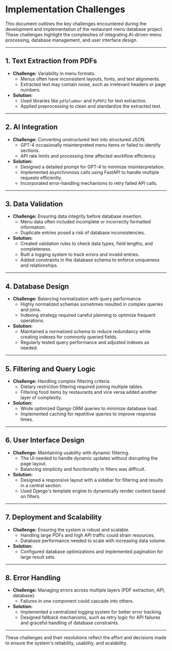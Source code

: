 # **Implementation Challenges**

This document outlines the key challenges encountered during the development and implementation of the restaurant menu database project. These challenges highlight the complexities of integrating AI-driven menu processing, database management, and user interface design.

---

## **1. Text Extraction from PDFs**
- **Challenge:** Variability in menu formats.
  - Menus often have inconsistent layouts, fonts, and text alignments.
  - Extracted text may contain noise, such as irrelevant headers or page numbers.
- **Solution:**
  - Used libraries like `pdfplumber` and `PyPDF2` for text extraction.
  - Applied preprocessing to clean and standardize the extracted text.

---

## **2. AI Integration**
- **Challenge:** Converting unstructured text into structured JSON.
  - GPT-4 occasionally misinterpreted menu items or failed to identify sections.
  - API rate limits and processing time affected workflow efficiency.
- **Solution:**
  - Designed a detailed prompt for GPT-4 to minimize misinterpretation.
  - Implemented asynchronous calls using FastAPI to handle multiple requests efficiently.
  - Incorporated error-handling mechanisms to retry failed API calls.

---

## **3. Data Validation**
- **Challenge:** Ensuring data integrity before database insertion.
  - Menu data often included incomplete or incorrectly formatted information.
  - Duplicate entries posed a risk of database inconsistencies.
- **Solution:**
  - Created validation rules to check data types, field lengths, and completeness.
  - Built a logging system to track errors and invalid entries.
  - Added constraints in the database schema to enforce uniqueness and relationships.

---

## **4. Database Design**
- **Challenge:** Balancing normalization with query performance.
  - Highly normalized schemas sometimes resulted in complex queries and joins.
  - Indexing strategy required careful planning to optimize frequent operations.
- **Solution:**
  - Maintained a normalized schema to reduce redundancy while creating indexes for commonly queried fields.
  - Regularly tested query performance and adjusted indexes as needed.

---

## **5. Filtering and Query Logic**
- **Challenge:** Handling complex filtering criteria.
  - Dietary restriction filtering required joining multiple tables.
  - Filtering food items by restaurants and vice versa added another layer of complexity.
- **Solution:**
  - Wrote optimized Django ORM queries to minimize database load.
  - Implemented caching for repetitive queries to improve response times.

---

## **6. User Interface Design**
- **Challenge:** Maintaining usability with dynamic filtering.
  - The UI needed to handle dynamic updates without disrupting the page layout.
  - Balancing simplicity and functionality in filters was difficult.
- **Solution:**
  - Designed a responsive layout with a sidebar for filtering and results in a central section.
  - Used Django's template engine to dynamically render content based on filters.

---

## **7. Deployment and Scalability**
- **Challenge:** Ensuring the system is robust and scalable.
  - Handling large PDFs and high API traffic could strain resources.
  - Database performance needed to scale with increasing data volume.
- **Solution:**
  - Configured database optimizations and implemented pagination for large result sets.

---

## **8. Error Handling**
- **Challenge:** Managing errors across multiple layers (PDF extraction, API, database).
  - Failures in one component could cascade into others.
- **Solution:**
  - Implemented a centralized logging system for better error tracking.
  - Designed fallback mechanisms, such as retry logic for API failures and graceful handling of database constraints.

---


These challenges and their resolutions reflect the effort and decisions made to ensure the system's reliability, usability, and scalability.
